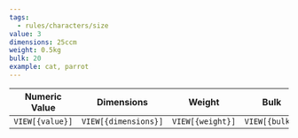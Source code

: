 ```yaml
---
tags:
  - rules/characters/size
value: 3
dimensions: 25ccm
weight: 0.5kg
bulk: 20
example: cat, parrot
---
```

|  Numeric Value  |      Dimensions      |      Weight      |      Bulk      |      Example      |
| :-------------: | :------------------: | :--------------: | :------------: | :---------------: |
| `VIEW[{value}]` | `VIEW[{dimensions}]` | `VIEW[{weight}]` | `VIEW[{bulk}]` | `VIEW[{example}]` |
